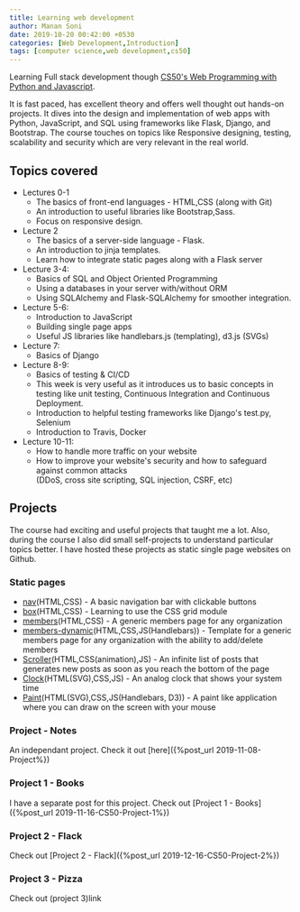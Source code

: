 ```yaml
---
title: Learning web development
author: Manan Soni
date: 2019-10-20 00:42:00 +0530
categories: [Web Development,Introduction]
tags: [computer science,web development,cs50]
---
```


Learning Full stack development though [CS50's Web Programming with Python and Javascript](https://www.youtube.com/watch?v=EOZDjqwvVG8&list=PLhQjrBD2T382hIW-IsOVuXP1uMzEvmcE5&index=1).

It is fast paced, has excellent theory and offers well thought out hands-on projects. It dives into the design and implementation of web apps with Python, JavaScript, and SQL using frameworks like Flask, Django, and Bootstrap. The course touches on topics like Responsive designing, testing, scalability and security which are very relevant in the real world.

## Topics covered
* Lectures 0-1
  * The basics of front-end languages - HTML,CSS (along with Git)
  * An introduction to useful libraries like Bootstrap,Sass.
  * Focus on responsive design.
* Lecture 2
  * The basics of a server-side language - Flask.
  * An introduction to jinja templates.
  * Learn how to integrate static pages along with a Flask server
* Lecture 3-4:
  * Basics of SQL and Object Oriented Programming
  * Using a databases in your server with/without ORM
  * Using SQLAlchemy and Flask-SQLAlchemy for smoother integration.
* Lecture 5-6:
  * Introduction to JavaScript
  * Building single page apps
  * Useful JS libraries like handlebars.js (templating), d3.js (SVGs)
* Lecture 7:
  * Basics of Django
* Lecture 8-9:
  * Basics of testing & CI/CD
  * This week is very useful as it introduces us to basic concepts in testing like unit testing, Continuous Integration and Continuous Deployment.
  * Introduction to helpful testing frameworks like Django's test.py, Selenium
  * Introduction to Travis, Docker
* Lecture 10-11:
  * How to handle more traffic on your website
  * How to improve your website's security and how to safeguard against common attacks  
  (DDoS, cross site scripting, SQL injection, CSRF, etc)  

## Projects
The course had exciting and useful projects that taught me a lot. Also, during the course I also did small self-projects to understand particular topics better. I have hosted these projects as static single page websites on Github.

### Static pages
* [nav](https://manansoni42.github.io/web-dev/frontend/nav.html)(HTML,CSS) - A basic navigation bar with clickable buttons
* [box](https://manansoni42.github.io/web-dev/frontend/box.html)(HTML,CSS) - Learning to use the CSS grid module
* [members](https://manansoni42.github.io/web-dev/frontend/members.html)(HTML,CSS) - A generic members page for any organization
* [members-dynamic](https://manansoni42.github.io/web-dev/frontend/members-dynamic.html)(HTML,CSS,JS(Handlebars)) - Template for a generic members page for any organization with the ability to add/delete members
* [Scroller](https://manansoni42.github.io/web-dev/frontend/inf_scroll.html)(HTML,CSS(animation),JS) - An infinite list of posts that generates new posts as soon as you reach the bottom of the page
* [Clock](https://manansoni42.github.io/web-dev/frontend/clock.html)(HTML(SVG),CSS,JS) - An analog clock that shows your system time
* [Paint](https://manansoni42.github.io/web-dev/frontend/paint.html)(HTML(SVG),CSS,JS(Handlebars, D3)) - A paint like application where you can draw on the screen with your mouse

### Project - Notes
An independant project. Check it out [here]({%post_url 2019-11-08-Project%})
### Project 1 - Books
I have a separate post for this project. Check out [Project 1 - Books]({%post_url 2019-11-16-CS50-Project-1%})
### Project 2 - Flack
Check out [Project 2 - Flack]({%post_url 2019-12-16-CS50-Project-2%})
### Project 3 - Pizza
Check out (project 3)link
